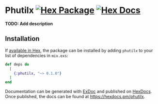 # Phutilx [![Hex Package](https://img.shields.io/hexpm/v/phutilx)](https://hex.pm/packages/phutilx) [![Hex Docs](https://img.shields.io/badge/docs-green)](https://hexdocs.pm/phutilx/readme.html)

**TODO: Add description**

## Installation

If [available in Hex](https://hex.pm/docs/publish), the package can be installed
by adding `phutilx` to your list of dependencies in `mix.exs`:

```elixir
def deps do
  [
    {:phutilx, "~> 0.1.0"}
  ]
end
```

Documentation can be generated with [ExDoc](https://github.com/elixir-lang/ex_doc)
and published on [HexDocs](https://hexdocs.pm). Once published, the docs can
be found at <https://hexdocs.pm/phutilx>.
